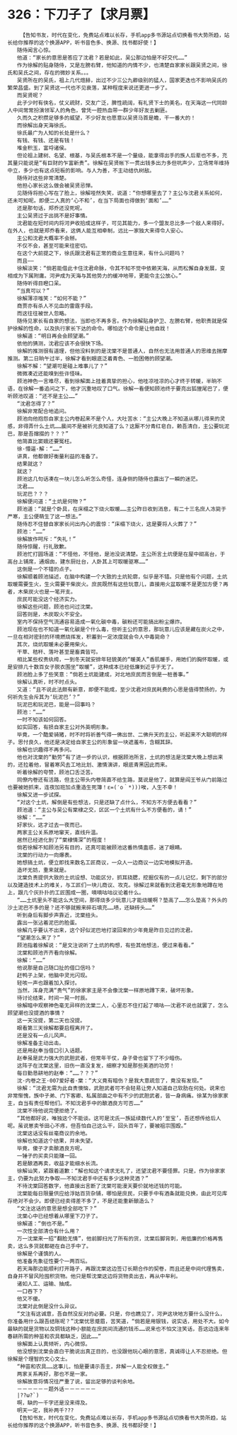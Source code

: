 # 326：下刀子了【求月票】
        【告知书友，时代在变化，免费站点难以长存，手机app多书源站点切换看书大势所趋，站长给你推荐的这个换源APP，听书音色多、换源、找书都好使！】
       随侍闻言心惊。
       他道：“家长的意思是答应了沈君？若是如此，吴公那边怕是不好交代……”
       作为徐解的贴身随侍，又是左膀右臂，他知道的内情不少，也清楚自家家长跟吴贤之间，徐氏和吴氏之间，存在的微妙关系。。。
       吴贤所在的吴氏，祖上几代煊赫，出过不少三公九卿级别的猛人，国家更迭也不影响吴氏的繁荣昌盛。到了吴贤这一代也不见衰落，某种程度来说还更进一步了。
       而吴贤呢？
       此子少时有侠名，仗义疏财，交友广泛，脾性疏阔，有礼贤下士的美名，在天海这一代同龄人中间常常扮演领军人的角色，曾凭一腔热血带一群少年好友去剿匪。
       久而久之积攒足够多的威望，不少好友也愿意以吴贤马首是瞻，干一番大的！
       而徐解出身天海徐氏。
       徐氏最广为人知的长处是什么？
       有钱、有钱、还是有钱！
       堆金积玉，富埒诸侯。
       但论祖上建树、名望、根基，与吴氏根本不是一个量级，能拿得出手的族人后辈也不多，充其量只能说是“有巨财的乍富新贵”。徐解在吴贤帐下一贯出钱多出力多但吭声少，立场常年维持中立，多少也有这点短板的影响。与人为善，不主动结仇树敌。
       随侍对这些非常清楚。
       他担心家长这么做会被吴贤忌惮。
       见随侍将担心写在了脸上，徐解哑然失笑，说道：“你想哪里去了？主公与沈君关系如何，还未可知呢。即便二人真的‘心不和’，在当下局面也得做到‘面和’……”
       还是那句话，郑乔还没死呢。
       主公吴贤过于出挑不是好事情。
       沈君能在短时间内将河尹收拾成这样子，可见其能力，多一个盟友总比多一个敌人来得好。在外人，也就是郑乔看来，这俩人能互相牵制，远比一家独大来得令人安心。
       主公和沈君大概率不会掰。
       不仅不会，甚至可能来往密切。
       在这个大前提之下，徐氏跟沈君有正常的商业生意往来，有什么问题吗？
       而且——
       徐解淡笑：“倘若能借此卡住沈君命脉，令其不知不觉中依赖天海，从而松懈自身发展，变相成为下属附庸。河尹成为天海与其他势力的缓冲地带，更能令主公放心。”
       随侍听得目瞪口呆。
       “当真可以？”
       徐解薄凉嗤笑：“如何不能？”
       商贾亦有杀人不见血的雷霆手段。
       而这往往被世人忽略。
       随侍见家长有自家的想法，当即也不再多言。作为徐解贴身护卫、左膀右臂，他职责就是保护徐解的性命，以及执行家长下达的命令。哪怕这个命令是让他自戕！
       徐解道：“明日再会会顾望潮。”
       依他的猜测，沈君应该不会很快下场。
       徐解的推测很有道理，但他没料到的是沈棠不是普通人，自然也无法用普通人的思维去揣摩推测。第二日晌午过半，徐解才看到眼底泛着青色、一脸困倦的顾望潮。
       徐解不解：“望潮可是碰上难事儿了？”
       微微凑近还能嗅到些许怪味。
       顾池神色一言难尽，看到徐解面上挂着真挚的担心，他哇凉哇凉的心才终于转暖，半晌不语，在徐解一番追问之下，他才沉重地叹了口气。徐解一看便知顾池终于要亮出狐狸尾巴了，便听顾池叹道：“还不是主公……”
       “沈君怎得了？”
       徐解非常配合地追问。
       顾池向他抱怨自家主公内卷起来不是个人，大吐苦水：“主公大晚上不知道从哪儿得来的灵感，非得弄什么土炕……晨间不是被祈元良知道了么？这厮不分青红皂白，赖吾清白，主公要玩泥巴，那是吾撺掇的？？？”
       他简直比窦娥还要冤枉。
       徐·懵逼·解：“……”
       讲真，他都做好衡量利益的准备了。
       结果就这？
       就这？
       顾池这几句话凑在一块儿怎么听怎么奇怪，连身侧的随侍也露出了一瞬的迷茫。
       沈君……
       玩泥巴？？？
       徐解便问道：“土炕是何物？”
       顾池道：“就是个卧具，在床榻之下烧火取暖……主公昨日收到消息，有二十三名庶人冻毙于严寒，主公便萌生了这一想法。”
       随侍忍不住替自家家长问出内心的震惊：“床榻下烧火，这是要将人火葬了？”
       顾池：“……”
       徐解故作呵斥：“失礼！”
       随侍惊醒，行礼致歉。
       顾池忙打圆场道：“不怪他，不怪他，是池没说清楚。主公所言土炕便是在屋中砌高台，于高台上铺席，通烟囱，建东厨灶台，人卧其上可取暖驱寒……”
       这倒是一个不错的点子。
       徐解顺着顾池描述，在脑中构建一个大致的土炕轮廓，似乎是不错。只是他有个问题，土炕取暖需要生火，生火需要干柴炭火。庶民既然有这些玩意儿，直接用火盆取暖不是更加方便？再者，木柴炭火也是一笔开支。
       庶民可能没这个经济实力。
       徐解这些问题，顾池也问过沈棠。
       回答则是，木炭取火不安全。
       室内不保持空气流通容易造成一氧化碳中毒，碳粉还可能搞出粉尘爆炸。
       顾池现在也不知道一氧化碳是个什么毒，但听主公的意思，那玩意儿应该是藏在炭火之中，一旦在相对密封的环境燃烧挥发，积蓄到一定浓度就会令人中毒毙命？
       其次，烧炕取暖未必要用柴火。
       干草、秸秆、落叶甚至是畜粪皆可。
       相比某些权贵纨绔，一到冬天就安排年轻貌美的“暖美人”香肌暖手，用她们的胸怀取暖，或是安排几十数百女子脱衣围坐“取暖”，这种成本已经低廉到近乎于无了。
       顾池脸上多了些笑意：“倘若土炕能建成，对北地庶民而言倒是一桩善事。”
       徐解认真听，时不时点头。
       又道：“且不说此法颇有新意，即便不能成，至少沈君对庶民耗费的心思是值得赞扬的，为何祈先生会斥其为‘玩泥巴’？”
       玩泥巴和玩泥巴，能是一回事吗？
       顾池：“……”
       一时不知该如何回答。
       如实回答，有损自家主公对外英明形象。
       毕竟，一个酷爱骑猪，时不时将祈善气得一佛出世、二佛升天的主公，听起来不大聪明的样子。思忖良久，他还是决定给自家主公的形象留一块遮羞布，含糊其辞。
       徐解也识趣得不再多问。
       他也对沈棠的“勤劳”有了进一步的认识，根据顾池所言，土炕的想法是沈棠大晚上想出来的，还拉着他，冒着寒风去工地比划、激情演讲，眼底青黑因此而来。
       听着徐解的夸赞，顾池口舌泛苦。
       同僚内卷还有活路，但主公带头内卷简直不给生路，莫说是他了，就算是阎王爷从门前路过也要被她抓来，连夜加班加点重造生死簿！ε=(′ο｀*)))唉，人生不幸！
       徐解又进一步试探。
       “对这个土炕，解倒是有些想法，只是还缺了点什么，不知方不方便去看看？”
       顾池道：“主公与吴公有棠棣之交，区区一个土炕有什么不方便看的，请！”
       徐解：“……”
       好家伙，这才过去一夜而已。
       两家主公关系原地窜天，直线升温。
       居然已经进化到了“棠棣情深”的程度！
       倘若徐解不知顾池另有目的，还真可能被顾池这番热情蛊惑，迷了眼睛。
       沈棠的行动力一向爆表。
       她想搞土炕，便立即找来数名工匠商议，一众人一边商议一边实地模拟开造。
       造坏无妨，重来就是。
       沈棠负责提供大致的土炕设想、功能区分，抓耳挠腮，挖掘仅有的一点儿记忆，剩下的部分以及建造技术上的难关，与工匠们一块儿商议、攻克。徐解过来就看到沈君毫无形象地蹲在地上，跟几个灰扑扑的工匠围成一圈，嘀嘀咕咕议论着什么。
       “……土炕里头不能这么大空间，那得烧多少玩意儿才能烧暖啊？垫高了……怎么垫高？外头的沙土泥巴不多的是？还不够就搬来碎石填充……啧，还缺砖头……”
       听到身后有脚步声靠近，沈棠扭头。
       露出一张沾着泥巴的脸蛋。
       徐解几乎要认不出来，这个好似泥巴地打滚回来的少年竟是昨日见过的沈君。
       “望潮怎么来了？”
       顾池指着徐解说：“是文注说听了土炕的构想，有些其他想法，便过来看看。”
       沈棠和顾池齐齐看向徐解。
       徐解：“……”
       他说那是自己随口扯的借口信吗？
       赶鸭子上架，他脑中灵光闪现。
       轻咳一声也跟着加入探讨。
       当然，浑身充满“贵气”的徐家家主是不会像沈棠一样原地蹲下来，破坏形象。
       待讨论结束，时间一晃一时辰。
       徐解暗中观察神色毫无异样的沈棠二人，心里忍不住打起了嘀咕——沈君不说也就罢了，怎么顾望潮也没提酒的事情？
       这一天没提，第二天也没提。
       眼看第三天徐解都要启程离开了。
       还是没有一点儿风声。
       徐解准备主动出击。
       还是用赵奉当借口引入话题。
       赵奉虽是武力强大的武胆武者，但常年干仗，身子骨也留下了不少暗伤。
       这阵子在沈棠这里，旧伤一直没复发，细察才知是那些美酒的功劳！
       每日勤恳耕地的赵奉：“……？？？”
       沈·内卷之王·007爱好者·棠：“大义竟有暗伤？是我大意疏忽了，竟没有发现。”
       徐解：“沈君无需为此自责懊恼，武胆武者可不会轻易让旁人知道自己软肋在何处。说来也非常惭愧，族中子弟、门下客卿、私属部曲之中有不少的武胆武者，皆一身病痛。徐某为徐家家主，自当有责任帮他们。不知沈君手中的酿酒良方可否……”
       沈棠不待他说完便拒绝了。
       “其他都好说，唯独这个不能谈。这可是沈氏一族延续数代人的‘至宝’，吾还想传给后人呢。虽说崽卖爷田心不疼，但吾怕自己这么干，回头百年了，要被祖宗围殴。”
       沈棠这话没有丝毫商议的余地。
       徐解也知道这个结果，并未失望。
       毕竟，傻子才卖酿酒良方呢。
       一锤子的买卖只能赚一回。
       若是酿酒再卖，收益才能细水长流。
       徐解讪笑，紧跟着道歉：“解也知这个请求无礼了，还望沈君不要怪罪。只是，作为徐家家主，仍要为此努力争取——不知沈君手中还有多少这种灵酒？”
       不待沈棠回答数字，他直接出言断了沈棠可能漫天要价就地还钱的可能。
       沈棠能每日限量供应给浮姑百货杂铺，哪怕是庶民，只要手中有酒条就能兑换，由此可见库存绝对不会少。即便已经卖得差不多了，不是还能重新酿造么？
       “文注这话的意思是想全部吃下？”
       沈棠心中已经想着从哪里下刀子了。
       徐解道：“倒也不是。”
       一次性全部清仓有什么用？
       万一沈棠来一招“翻脸无情”，他前脚扫光了所有的货，沈棠后脚背刺，用低廉的价格再售卖，这么多货就都砸在自己手中了。
       徐解是个谨慎的人。
       他准备先象征性要个一两百坛。
       若天海那边能顺利打开路子，再跟沈棠这边签订长期合作的契卷，而且还是中间代理售卖，自身并不冒风险囤积货物。他只是帮沈棠这边将货物卖出去，再从中牟利。
       诸如人工、运输、抽成。
       一口吞下？
       他又不傻。
       沈棠对此倒是没什么异议。
       “文注有这诚意，吾自然没反对的必要。只是，你也瞧见了，河尹这块地方要什么没什么，你准备用什么跟吾结账呢？”沈棠忧思蹙眉，苦笑道，“倘若是用银钱，说实话，用处不大。如今最缺的就是货物以及铜钱这种小额能在庶民间流通的钱币……说来也不怕文注笑话，吾这边连来年春耕所需的种苗和农具都缺乏，因此……”
       徐解面上认真倾听，内心微惊。
       他没想到沈棠会直白干脆说出真正目的，也没跟他玩心眼的意思，真诚得让人不忍拒绝。但徐解是个理智的文心文士。
       “种苗和农具……这事儿，怕是要请示吾主，非解一人能全权做主。”
       两家关系再好，那也不是一家。
       徐解故意将情况往严重了说，留出足够的谈判余地。
       －－－－－－题外话－－－－－－
       |??ω?`)
       啊，缺的一千字还是没来得及。
       明天一定，我补两千???
       【告知书友，时代在变化，免费站点难以长存，手机app多书源站点切换看书大势所趋，站长给你推荐的这个换源APP，听书音色多、换源、找书都好使！】